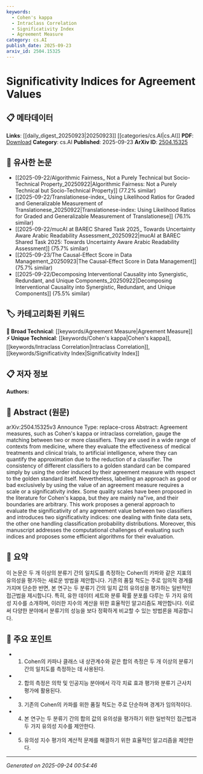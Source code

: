 ```yaml
---
keywords:
  - Cohen's kappa
  - Intraclass Correlation
  - Significativity Index
  - Agreement Measure
category: cs.AI
publish_date: 2025-09-23
arxiv_id: 2504.15325
---
```


<!-- KEYWORD_LINKING_METADATA:
{
  "processed_timestamp": "2025-09-24T00:54:46.216551",
  "vocabulary_version": "1.0",
  "selected_keywords": [
    "Cohen's kappa",
    "Intraclass Correlation",
    "Significativity Index",
    "Agreement Measure"
  ],
  "rejected_keywords": [],
  "similarity_scores": {
    "Cohen's kappa": 0.78,
    "Intraclass Correlation": 0.77,
    "Significativity Index": 0.79,
    "Agreement Measure": 0.72
  },
  "extraction_method": "AI_prompt_based",
  "budget_applied": true,
  "candidates_json": {
    "candidates": [
      {
        "surface": "Cohen's kappa",
        "canonical": "Cohen's kappa",
        "aliases": [
          "kappa statistic"
        ],
        "category": "unique_technical",
        "rationale": "Cohen's kappa is a specific statistical measure used to evaluate agreement, making it a unique technical term relevant to the paper's focus.",
        "novelty_score": 0.65,
        "connectivity_score": 0.7,
        "specificity_score": 0.85,
        "link_intent_score": 0.78
      },
      {
        "surface": "intraclass correlation",
        "canonical": "Intraclass Correlation",
        "aliases": [
          "ICC"
        ],
        "category": "unique_technical",
        "rationale": "Intraclass correlation is a distinct measure of agreement, providing a specific technical link to the paper's discussion.",
        "novelty_score": 0.68,
        "connectivity_score": 0.72,
        "specificity_score": 0.82,
        "link_intent_score": 0.77
      },
      {
        "surface": "significativity index",
        "canonical": "Significativity Index",
        "aliases": [
          "significance index"
        ],
        "category": "unique_technical",
        "rationale": "The concept of a significativity index is central to the paper's contribution, offering a new perspective on evaluating agreement values.",
        "novelty_score": 0.72,
        "connectivity_score": 0.68,
        "specificity_score": 0.8,
        "link_intent_score": 0.79
      },
      {
        "surface": "agreement measure",
        "canonical": "Agreement Measure",
        "aliases": [
          "agreement metric"
        ],
        "category": "broad_technical",
        "rationale": "Agreement measures are a foundational concept in the paper, linking various technical discussions.",
        "novelty_score": 0.55,
        "connectivity_score": 0.75,
        "specificity_score": 0.7,
        "link_intent_score": 0.72
      }
    ],
    "ban_list_suggestions": [
      "method",
      "approach",
      "value"
    ]
  },
  "decisions": [
    {
      "candidate_surface": "Cohen's kappa",
      "resolved_canonical": "Cohen's kappa",
      "decision": "linked",
      "scores": {
        "novelty": 0.65,
        "connectivity": 0.7,
        "specificity": 0.85,
        "link_intent": 0.78
      }
    },
    {
      "candidate_surface": "intraclass correlation",
      "resolved_canonical": "Intraclass Correlation",
      "decision": "linked",
      "scores": {
        "novelty": 0.68,
        "connectivity": 0.72,
        "specificity": 0.82,
        "link_intent": 0.77
      }
    },
    {
      "candidate_surface": "significativity index",
      "resolved_canonical": "Significativity Index",
      "decision": "linked",
      "scores": {
        "novelty": 0.72,
        "connectivity": 0.68,
        "specificity": 0.8,
        "link_intent": 0.79
      }
    },
    {
      "candidate_surface": "agreement measure",
      "resolved_canonical": "Agreement Measure",
      "decision": "linked",
      "scores": {
        "novelty": 0.55,
        "connectivity": 0.75,
        "specificity": 0.7,
        "link_intent": 0.72
      }
    }
  ]
}
-->

# Significativity Indices for Agreement Values

## 📋 메타데이터

**Links**: [[daily_digest_20250923|20250923]] [[categories/cs.AI|cs.AI]]
**PDF**: [Download](https://arxiv.org/pdf/2504.15325.pdf)
**Category**: cs.AI
**Published**: 2025-09-23
**ArXiv ID**: [2504.15325](https://arxiv.org/abs/2504.15325)

## 🔗 유사한 논문
- [[2025-09-22/Algorithmic Fairness_ Not a Purely Technical but Socio-Technical Property_20250922|Algorithmic Fairness: Not a Purely Technical but Socio-Technical Property]] (77.2% similar)
- [[2025-09-22/Translationese-index_ Using Likelihood Ratios for Graded and Generalizable Measurement of Translationese_20250922|Translationese-index: Using Likelihood Ratios for Graded and Generalizable Measurement of Translationese]] (76.1% similar)
- [[2025-09-22/mucAI at BAREC Shared Task 2025_ Towards Uncertainty Aware Arabic Readability Assessment_20250922|mucAI at BAREC Shared Task 2025: Towards Uncertainty Aware Arabic Readability Assessment]] (75.7% similar)
- [[2025-09-23/The Causal-Effect Score in Data Management_20250923|The Causal-Effect Score in Data Management]] (75.7% similar)
- [[2025-09-22/Decomposing Interventional Causality into Synergistic, Redundant, and Unique Components_20250922|Decomposing Interventional Causality into Synergistic, Redundant, and Unique Components]] (75.5% similar)

## 🏷️ 카테고리화된 키워드
**🧠 Broad Technical**: [[keywords/Agreement Measure|Agreement Measure]]
**⚡ Unique Technical**: [[keywords/Cohen's kappa|Cohen's kappa]], [[keywords/Intraclass Correlation|Intraclass Correlation]], [[keywords/Significativity Index|Significativity Index]]

## 📋 저자 정보

**Authors:** 

## 📄 Abstract (원문)

arXiv:2504.15325v3 Announce Type: replace-cross 
Abstract: Agreement measures, such as Cohen's kappa or intraclass correlation, gauge the matching between two or more classifiers. They are used in a wide range of contexts from medicine, where they evaluate the effectiveness of medical treatments and clinical trials, to artificial intelligence, where they can quantify the approximation due to the reduction of a classifier. The consistency of different classifiers to a golden standard can be compared simply by using the order induced by their agreement measure with respect to the golden standard itself. Nevertheless, labelling an approach as good or bad exclusively by using the value of an agreement measure requires a scale or a significativity index. Some quality scales have been proposed in the literature for Cohen's kappa, but they are mainly na\"ive, and their boundaries are arbitrary. This work proposes a general approach to evaluate the significativity of any agreement value between two classifiers and introduces two significativity indices: one dealing with finite data sets, the other one handling classification probability distributions. Moreover, this manuscript addresses the computational challenges of evaluating such indices and proposes some efficient algorithms for their evaluation.

## 📝 요약

이 논문은 두 개 이상의 분류기 간의 일치도를 측정하는 Cohen의 카파와 같은 지표의 유의성을 평가하는 새로운 방법을 제안합니다. 기존의 품질 척도는 주로 임의적 경계를 가지며 단순한 반면, 본 연구는 두 분류기 간의 일치 값의 유의성을 평가하는 일반적인 접근법을 제시합니다. 특히, 유한 데이터 세트와 분류 확률 분포를 다루는 두 가지 유의성 지수를 소개하며, 이러한 지수의 계산을 위한 효율적인 알고리즘도 제안합니다. 이로써 다양한 분야에서 분류기의 성능을 보다 정확하게 비교할 수 있는 방법론을 제공합니다.

## 🎯 주요 포인트

- 1. Cohen의 카파나 클래스 내 상관계수와 같은 합의 측정은 두 개 이상의 분류기 간의 일치도를 측정하는 데 사용된다.
- 2. 합의 측정은 의학 및 인공지능 분야에서 각각 치료 효과 평가와 분류기 근사치 평가에 활용된다.
- 3. 기존의 Cohen의 카파를 위한 품질 척도는 주로 단순하며 경계가 임의적이다.
- 4. 본 연구는 두 분류기 간의 합의 값의 유의성을 평가하기 위한 일반적인 접근법과 두 가지 유의성 지수를 제안한다.
- 5. 유의성 지수 평가의 계산적 문제를 해결하기 위한 효율적인 알고리즘을 제안한다.


---

*Generated on 2025-09-24 00:54:46*